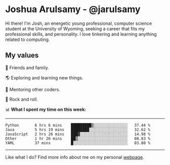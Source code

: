 # Joshua Arulsamy - @jarulsamy

Hi there! I'm Josh, an energetic young professional, computer science student at the University of Wyoming, seeking a career that fits my professional skills, and personality. I love tinkering and learning anything related to computing.

## My values

:yellow_heart: Friends and family.

:earth_americas: Exploring and learning new things.

:book: Mentoring other coders.

:guitar: Rock and roll.

:bar_chart: **What I spent my time on this week:**

------
<!--START_SECTION:waka-->
```text
Python       6 hrs 6 mins    █████████▒░░░░░░░░░░░░░░░   37.44 % 
Java         5 hrs 19 mins   ████████░░░░░░░░░░░░░░░░░   32.62 % 
JavaScript   2 hrs 26 mins   ███▓░░░░░░░░░░░░░░░░░░░░░   14.98 % 
Other        1 hr 26 mins    ██▒░░░░░░░░░░░░░░░░░░░░░░   08.83 % 
YAML         37 mins         █░░░░░░░░░░░░░░░░░░░░░░░░   03.80 % 
```
<!--END_SECTION:waka-->
------

Like what I do? Find more info about me on my personal [webpage](https://arulsamy.me).

